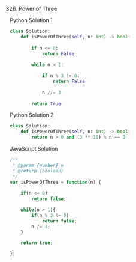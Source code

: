 326. Power of Three

Python Solution 1
```python
class Solution:
    def isPowerOfThree(self, n: int) -> bool:
        
        if n <= 0:
            return False
        
        while n > 1:

            if n % 3 != 0:
                return False
            
            n //= 3
        
        return True
```

Python Solution 2
```python
class Solution:
    def isPowerOfThree(self, n: int) -> bool:
        return n > 0 and (3 ** 19) % n == 0 
```

JavaScript Solution
```js
/**
 * @param {number} n
 * @return {boolean}
 */
var isPowerOfThree = function(n) {
    
    if(n <= 0)
        return false;

    while(n > 1){
        if(n % 3 != 0)
            return false;
        n /= 3;
    }

    return true;

};
```
